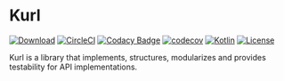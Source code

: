 # Kurl
[![Download](https://api.bintray.com/packages/cioccarellia/kurl/kurl/images/download.svg)](https://bintray.com/cioccarellia/kurl/kurl/_latestVersion)
[![CircleCI](https://circleci.com/gh/AndreaCioccarelli/Kurl.svg?style=svg)](https://app.circleci.com/github/AndreaCioccarelli/Kurl/pipelines)
[![Codacy Badge](https://api.codacy.com/project/badge/Grade/2d207f5ac27b4aed8276803b18c29115)](https://www.codacy.com/manual/cioccarellia/Kurl?utm_source=github.com&amp;utm_medium=referral&amp;utm_content=AndreaCioccarelli/Kurl&amp;utm_campaign=Badge_Grade)
[![codecov](https://codecov.io/gh/AndreaCioccarelli/Kurl/branch/master/graph/badge.svg)](https://codecov.io/gh/AndreaCioccarelli/Kurl)
[![Kotlin](https://img.shields.io/badge/Kotlin-1.3.61-orange.svg?style=flat)](http://kotlinlang.org)
[![License](https://img.shields.io/badge/license-Apache%202-4EB1BA.svg?style=flat)](https://www.apache.org/licenses/LICENSE-2.0.html)

Kurl is a library that implements, structures, modularizes and provides testability for API implementations.
